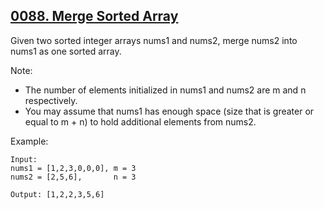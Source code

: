 ## [0088. Merge Sorted Array](https://leetcode.com/problems/merge-sorted-array/)

Given two sorted integer arrays nums1 and nums2, merge nums2 into nums1 as one sorted array.

Note:

- The number of elements initialized in nums1 and nums2 are m and n respectively.
- You may assume that nums1 has enough space (size that is greater or equal to m + n) to hold additional elements from nums2.

Example:

    Input:
    nums1 = [1,2,3,0,0,0], m = 3
    nums2 = [2,5,6],       n = 3

    Output: [1,2,2,3,5,6]
